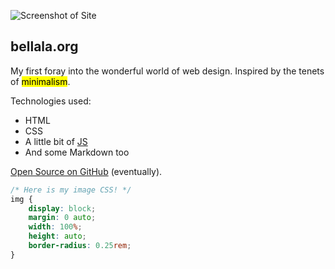 ![Screenshot of Site](../../assets/pics/site.webp)

## bellala.org

My first foray into the wonderful world of web design. Inspired by the tenets of <mark>minimalism</mark>.

Technologies used:
- HTML
- CSS
- A little bit of [JS](https://marked.js.org/)
- And some Markdown too

[Open Source on GitHub](https://github.com/vskbellala/vskbellala.github.io) (eventually).

```css
/* Here is my image CSS! */
img {
    display: block;
    margin: 0 auto;
    width: 100%;
    height: auto;
    border-radius: 0.25rem;
}
```